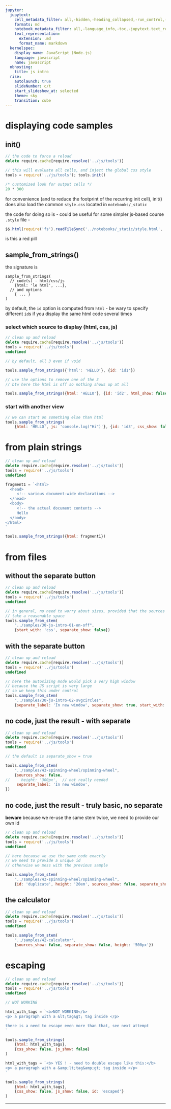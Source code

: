 ```yaml
---
jupyter:
  jupytext:
    cell_metadata_filter: all,-hidden,-heading_collapsed,-run_control,-trusted
    formats: md
    notebook_metadata_filter: all,-language_info,-toc,-jupytext.text_representation.jupytext_version,-jupytext.text_representation.format_version
    text_representation:
      extension: .md
      format_name: markdown
  kernelspec:
    display_name: JavaScript (Node.js)
    language: javascript
    name: javascript
  nbhosting:
    title: js intro
  rise:
    autolaunch: true
    slideNumber: c/t
    start_slideshow_at: selected
    theme: sky
    transition: cube
---
```


<!-- #region slideshow={"slide_type": ""} -->
# displaying code samples
<!-- #endregion -->

## init()

```javascript
// the code to force a reload
delete require.cache[require.resolve('../js/tools')]
```

```javascript hide_input=false
// this will evaluate all cells, and inject the global css style
tools = require('../js/tools'); tools.init()
```

```javascript
/* customized look for output cells */
20 * 300
```

<!-- #region -->
for convenience (and to reduce the footprint of the recurring init cell), init() does also load the common `style.css` located in `notebooks/_static`

the code for doing so is - could be useful for some simpler js-based course `.style` file -
```js
$$.html(require('fs').readFileSync('../notebooks/_static/style.html', 'utf8'))
```
<!-- #endregion -->

<div class="red-pill">is this a red pill</div>


## sample_from_strings()

the signature is

```
sample_from_strings(
  // code(s) - html/css/js
    {html: 'le html', ...},
  // and options
    { ... }
)
```


by default, the `id` option is computed from `html` - be wary to specify different `id`s if you display the same html code several times


### select which source to display (html, css, js)


```javascript hide_input=false
// clean up and reload
delete require.cache[require.resolve('../js/tools')]
tools = require('../js/tools')
undefined
```

```javascript hide_input=false
// by default, all 3 even if void

tools.sample_from_strings({'html': 'HELLO'}, {id: 'id1'})
```

```javascript hide_input=false
// use the options to remove one of the 3
// btw here the html is off so nothing shows up at all

tools.sample_from_strings({html: 'HELLO'}, {id: 'id2', html_show: false})
```

### start with another view

```javascript hide_input=false
// we can start on something else than html
tools.sample_from_strings(
    {html: 'HELLO', js: 'console.log("Hi")'}, {id: 'id3', css_show: false, start_with: 'js'})
```

# from plain strings

```javascript scrolled=false
// clean up and reload
delete require.cache[require.resolve('../js/tools')]
tools = require('../js/tools')
undefined
```

```javascript hide_input=false
fragment1 = `<html>
  <head>
     <!-- various document-wide declarations -->
  </head>
  <body>
     <!-- the actual document contents -->
     Hello
  </body>
</html>
`

tools.sample_from_strings({html: fragment1})
```

# from files


## without the separate button

```javascript hide_input=false
// clean up and reload
delete require.cache[require.resolve('../js/tools')]
tools = require('../js/tools')
undefined
```

```javascript slideshow={"slide_type": ""} hide_input=false scrolled=true
// in general, no need to worry about sizes, provided that the sources
// take a reasonable space
tools.sample_from_stem(
    "../samples/30-js-intro-01-on-off",
    {start_with: 'css', separate_show: false})
```

## with the separate button

```javascript hide_input=false
// clean up and reload
delete require.cache[require.resolve('../js/tools')]
tools = require('../js/tools')
undefined
```

```javascript slideshow={"slide_type": ""} hide_input=false scrolled=false
// here the autosizing mode would pick a very high window
// because the JS script is very large
// so we keep this under control
tools.sample_from_stem(
    "../samples/30-js-intro-02-svgcircles",
    {separate_label: 'In new window', separate_show: true, start_with: 'js', height: '22em'})
```

## no code, just the result - with separate

```javascript hide_input=false
// clean up and reload
delete require.cache[require.resolve('../js/tools')]
tools = require('../js/tools')
undefined
```

```javascript slideshow={"slide_type": ""} hide_input=false scrolled=true
// the default is separate_show = true

tools.sample_from_stem(
    "../samples/43-spinning-wheel/spinning-wheel",
    {sources_show: false,
//     height: '300px',  // not really needed
     separate_label: 'In new window',
})
```

## no code, just the result - truly basic, no separate


**beware** because we re-use the same stem twice, we need to provide our own id

```javascript hide_input=false
// clean up and reload
delete require.cache[require.resolve('../js/tools')]
tools = require('../js/tools')
undefined
```

```javascript scrolled=false hide_input=false
// here because we use the same code exactly
// we need to provide a unique id
// otherwise we mess with the previous sample

tools.sample_from_stem(
    "../samples/43-spinning-wheel/spinning-wheel",
    {id: 'duplicate', height: '20em', sources_show: false, separate_show: false})
```

## the calculator

```javascript hide_input=false
// clean up and reload
delete require.cache[require.resolve('../js/tools')]
tools = require('../js/tools')
undefined
```

```javascript slideshow={"slide_type": ""} hide_input=false scrolled=false
tools.sample_from_stem(
    "../samples/42-calculator",
    {sources_show: false, separate_show: false, height: '500px'})
```

# escaping

```javascript hide_input=false
// clean up and reload
delete require.cache[require.resolve('../js/tools')]
tools = require('../js/tools')
undefined
```

```javascript hide_input=false
// NOT WORKING

html_with_tags = `<b>NOT WORKING</b>
<p> a paragraph with a &lt;tag&gt; tag inside </p>

there is a need to escape even more than that, see next attempt
`

tools.sample_from_strings(
    {html: html_with_tags},
    {css_show: false, js_show: false}
)
```

```javascript tags=["raises-exception"] hide_input=false
html_with_tags = `<b> YES ! - need to double escape like this:</b>
<p> a paragraph with a &amp;lt;tag&amp;gt; tag inside </p>
`

tools.sample_from_strings(
    {html: html_with_tags},
    {css_show: false, js_show: false, id: 'escaped'}
)
```

***
